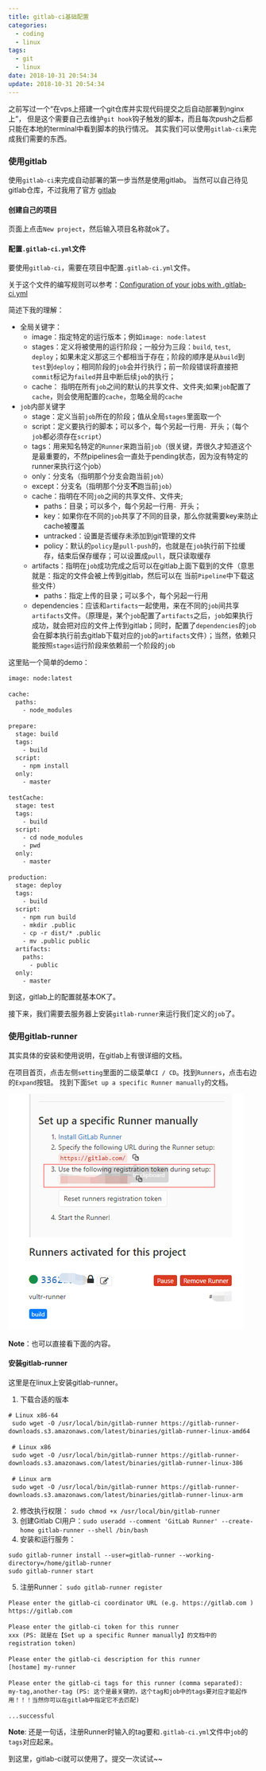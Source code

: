 ```yaml
---
title: gitlab-ci基础配置
categories:
  - coding
  - linux
tags:
  - git
  - linux
date: 2018-10-31 20:54:34
update: 2018-10-31 20:54:34
---
```


之前写过一个“在vps上搭建一个git仓库并实现代码提交之后自动部署到nginx上”，
但是这个需要自己去维护`git hook`钩子触发的脚本，而且每次push之后都只能在本地的terminal中看到脚本的执行情况。
其实我们可以使用`gitlab-ci`来完成我们需要的东西。
<!--more-->
### 使用gitlab

使用`gitlab-ci`来完成自动部署的第一步当然是使用gitlab。
当然可以自己待见gitlab仓库，不过我用了官方 [gitlab](https://gitlab.com)

#### 创建自己的项目

页面上点击`New project`，然后输入项目名称就ok了。

#### 配置`.gitlab-ci.yml`文件

要使用`gitlab-ci`，需要在项目中配置`.gitlab-ci.yml`文件。

关于这个文件的编写规则可以参考：[Configuration of your jobs with .gitlab-ci.yml](https://docs.gitlab.com/ee/ci/yaml/README.html)


简述下我的理解：
- 全局关键字：
  - image：指定特定的运行版本；例如`image: node:latest`
  - stages：定义将被使用的运行阶段；一般分为三段：`build`, `test`, `deploy`；如果未定义那这三个都相当于存在；阶段的顺序是从`build`到`test`到`deploy`；相同阶段的`job`会并行执行；前一阶段错误将直接把`commit`标记为`failed`并且中断后续`job`的执行；
  - cache： 指明在所有`job`之间的默认的共享文件、文件夹;如果`job`配置了`cache`，则会使用配置的`cache`，忽略全局的`cache`
- `job`内部关键字
  - stage：定义当前`job`所在的阶段；值从全局`stages`里面取一个
  - script：定义要执行的脚本；可以多个，每个另起一行用`- `开头；（每个`job`都必须存在`script`）
  - tags：用来知名特定的`Runner`来跑当前`job`（很关键，弄很久才知道这个是最重要的，不然pipelines会一直处于pending状态，因为没有特定的runner来执行这个job）
  - only：分支名（指明那个分支会跑当前`job`）
  - except：分支名（指明那个分支**不**跑当前`job`）
  - cache：指明在不同`job`之间的共享文件、文件夹;
    - paths：目录；可以多个，每个另起一行用`- `开头；
    - key：如果你在不同的`job`共享了不同的目录，那么你就需要key来防止cache被覆盖
    - untracked：设置是否缓存未添加到git管理的文件
    - policy：默认的`policy`是`pull-push`的，也就是在`job`执行前下拉缓存，结束后保存缓存；可以设置成`pull`，既只读取缓存
  - artifacts：指明在`job`成功完成之后可以在gitlab上面下载到的文件（意思就是：指定的文件会被上传到gitlab，然后可以在
当前`Pipeline`中下载这些文件）
    - paths：指定上传的目录；可以多个，每个另起一行用
  - dependencies：应该和`artifacts`一起使用，来在不同的`job`间共享`artifacts`文件。（原理是，某个`job`配置了`artifacts`之后，`job`如果执行成功，就会把对应的文件上传到gitlab；同时，配置了`dependencies`的`job`会在脚本执行前去gitlab下载对应的`job`的`artifacts`文件）；当然，依赖只能按照`stages`运行阶段来依赖前一个阶段的`job`


这里贴一个简单的demo：
```
image: node:latest

cache:
  paths:
    - node_modules

prepare:
  stage: build
  tags:
    - build
  script:
    - npm install
  only:
    - master

testCache:
  stage: test
  tags:
    - build
  script:
    - cd node_modules
    - pwd
  only:
    - master

production:
  stage: deploy
  tags:
    - build
  script:
    - npm run build
    - mkdir .public
    - cp -r dist/* .public
    - mv .public public
  artifacts:
    paths:
      - public
  only:
    - master

```

到这，gitlab上的配置就基本OK了。

接下来，我们需要去服务器上安装`gitlab-runner`来运行我们定义的`job`了。

### 使用gitlab-runner

其实具体的安装和使用说明，在gitlab上有很详细的文档。

在项目首页，点击左侧`setting`里面的二级菜单`CI / CD`。找到`Runners`，点击右边的`Expand`按钮。
找到下面`Set up a specific Runner manually`的文档。

![gitlab-ci](/images/gitlab-ci.png)

**Note**：也可以直接看下面的内容。

#### 安装gitlab-runner

这里是在linux上安装gitlab-runner。

1. 下载合适的版本
```
# Linux x86-64
 sudo wget -O /usr/local/bin/gitlab-runner https://gitlab-runner-downloads.s3.amazonaws.com/latest/binaries/gitlab-runner-linux-amd64

 # Linux x86
 sudo wget -O /usr/local/bin/gitlab-runner https://gitlab-runner-downloads.s3.amazonaws.com/latest/binaries/gitlab-runner-linux-386

 # Linux arm
 sudo wget -O /usr/local/bin/gitlab-runner https://gitlab-runner-downloads.s3.amazonaws.com/latest/binaries/gitlab-runner-linux-arm
```
2. 修改执行权限： `sudo chmod +x /usr/local/bin/gitlab-runner`
3. 创建Gitlab CI用户：`sudo useradd --comment 'GitLab Runner' --create-home gitlab-runner --shell /bin/bash`
4. 安装和运行服务：
```
sudo gitlab-runner install --user=gitlab-runner --working-directory=/home/gitlab-runner
sudo gitlab-runner start
```
5. 注册Runner： `sudo gitlab-runner register`
```
Please enter the gitlab-ci coordinator URL (e.g. https://gitlab.com )
https://gitlab.com

Please enter the gitlab-ci token for this runner
xxx (PS: 就是在【Set up a specific Runner manually】的文档中的registration token)

Please enter the gitlab-ci description for this runner
[hostame] my-runner

Please enter the gitlab-ci tags for this runner (comma separated):
my-tag,another-tag (PS: 这个是最关键的，这个tag和job中的tags要对应才能起作用！！！当然你可以在gitlab中指定它不去匹配)

...successful
```

**Note**: 还是一句话，注册Runner时输入的tag要和`.gitlab-ci.yml`文件中`job`的`tags`对应起来。

到这里，gitlab-ci就可以使用了。提交一次试试~~